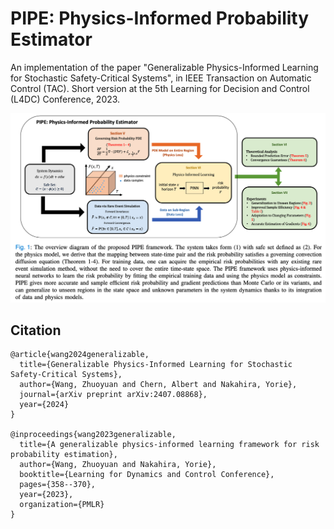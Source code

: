 # PIPE: Physics-Informed Probability Estimator

An implementation of the paper "Generalizable Physics-Informed Learning for
Stochastic Safety-Critical Systems", in IEEE Transaction on Automatic Control (TAC). Short version at the 5th Learning for Decision and Control (L4DC) Conference, 2023.



![overview](figures/overview.png)



## Citation

```biblitex
@article{wang2024generalizable,
  title={Generalizable Physics-Informed Learning for Stochastic Safety-Critical Systems},
  author={Wang, Zhuoyuan and Chern, Albert and Nakahira, Yorie},
  journal={arXiv preprint arXiv:2407.08868},
  year={2024}
}

@inproceedings{wang2023generalizable,
  title={A generalizable physics-informed learning framework for risk probability estimation},
  author={Wang, Zhuoyuan and Nakahira, Yorie},
  booktitle={Learning for Dynamics and Control Conference},
  pages={358--370},
  year={2023},
  organization={PMLR}
}
```



